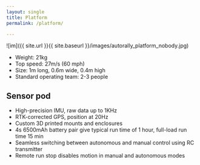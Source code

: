 ```yaml
---
layout: single
title: Platform
permalink: /platform/

---
```


![im]({{ site.url }}{{ site.baseurl }}/images/autorally_platform_nobody.jpg)

  * Weight: 21kg
  * Top speed: 27m/s (60 mph)
  * Size: 1m long, 0.6m wide, 0.4m high
  * Standard operating team: 2-3 people

## Sensor pod
  * High-precision IMU, raw data up to 1KHz
  * RTK-corrected GPS, position at 20Hz
  * Custom 3D printed mounts and enclosures
  * 4s 6500mAh battery pair give typical run time of 1 hour, full-load run time 15 min
  * Seamless switching between autonomous and manual control using RC transmitter
  * Remote run stop disables motion in manual and autonomous modes
